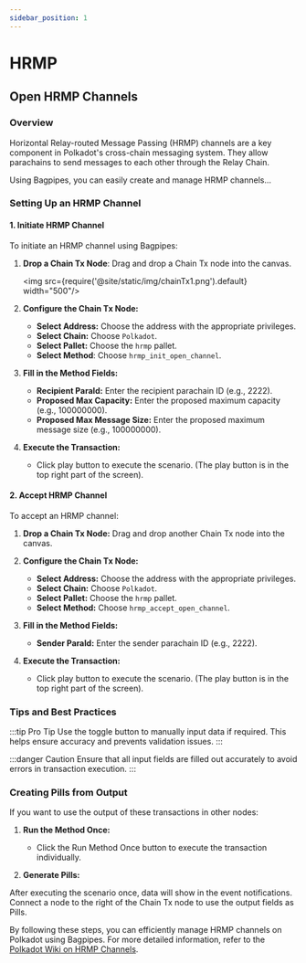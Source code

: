 ```yaml
---
sidebar_position: 1
---
```

# HRMP

## Open HRMP Channels

### Overview

Horizontal Relay-routed Message Passing (HRMP) channels are a key component in Polkadot's cross-chain messaging system. They allow parachains to send messages to each other through the Relay Chain. 

Using Bagpipes, you can easily create and manage HRMP channels...

### Setting Up an HRMP Channel

#### 1. Initiate HRMP Channel

To initiate an HRMP channel using Bagpipes:

1. **Drop a Chain Tx Node**: Drag and drop a Chain Tx node into the canvas.
   
   <!-- ![Chain Tx Node](path_to_chain_tx_node_image) -->

    <img src={require('@site/static/img/chainTx1.png').default}  width="500"/>

2. **Configure the Chain Tx Node:**

     - **Select Address:** Choose the address with the appropriate privileges.
     - **Select Chain:** Choose `Polkadot`.
     - **Select Pallet:** Choose the `hrmp` pallet.
     - **Select Method**: Choose `hrmp_init_open_channel`.

   <!-- ![HRMP Init Channel Configuration](path_to_hrmp_init_channel_image) -->

3. **Fill in the Method Fields:**

     - **Recipient ParaId:** Enter the recipient parachain ID (e.g., 2222).
     - **Proposed Max Capacity:** Enter the proposed maximum capacity (e.g., 100000000).
     - **Proposed Max Message Size:** Enter the proposed maximum message size (e.g., 100000000).
   
   <!-- ![HRMP Init Channel Method Fields](path_to_hrmp_init_method_fields_image) -->

4. **Execute the Transaction:**

     - Click play button to execute the scenario. (The play button is in the top right part of the screen).

#### 2. Accept HRMP Channel

To accept an HRMP channel:

1. **Drop a Chain Tx Node:** Drag and drop another Chain Tx node into the canvas.

<!-- ![Chain Tx Node](path_to_chain_tx_node_image) -->

2. **Configure the Chain Tx Node:**

     - **Select Address:** Choose the address with the appropriate privileges.
     - **Select Chain:** Choose `Polkadot`.
     - **Select Pallet:** Choose the `hrmp` pallet.
     - **Select Method:** Choose `hrmp_accept_open_channel`.

<!-- ![HRMP Accept Channel Configuration](path_to_hrmp_accept_channel_image) -->

3. **Fill in the Method Fields:**

     - **Sender ParaId:** Enter the sender parachain ID (e.g., 2222).

<!-- ![HRMP Accept Channel Method Fields](path_to_hrmp_accept_method_fields_image) -->

4. **Execute the Transaction:**

     - Click play button to execute the scenario. (The play button is in the top right part of the screen).

### Tips and Best Practices

:::tip Pro Tip
Use the toggle button to manually input data if required. This helps ensure accuracy and prevents validation issues.
:::

:::danger Caution
Ensure that all input fields are filled out accurately to avoid errors in transaction execution.
:::

### Creating Pills from Output
If you want to use the output of these transactions in other nodes:

1. **Run the Method Once:**

     - Click the Run Method Once button to execute the transaction individually.

<!-- ![Run Method Once](path_to_run_method_once_image) -->

2. **Generate Pills:**

After executing the scenario once, data will show in the event notifications.
Connect a node to the right of the Chain Tx node to use the output fields as Pills.

By following these steps, you can efficiently manage HRMP channels on Polkadot using Bagpipes. For more detailed information, refer to the [Polkadot Wiki on HRMP Channels](https://wiki.polkadot.network/docs/build-hrmp-channel).